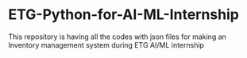 # ETG-Python-for-AI-ML-Internship
This repository is having all the codes with json files for making an Inventory management system during ETG AI/ML internship
